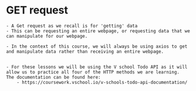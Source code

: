 # GET request
    - A Get request as we recall is for 'getting' data
    - This can be requesting an entire webpage, or requesting data that we can manipulate for our webpage.
    
    - In the context of this course, we will always be using axios to get and manipulate data rather than receiving an entire webpage.
    
    
    - For these lessons we will be using the V school Todo API as it will allow us to practice all four of the HTTP methods we are learning.  The documentation can be found here:
        - https://coursework.vschool.io/v-schools-todo-api-documentation/